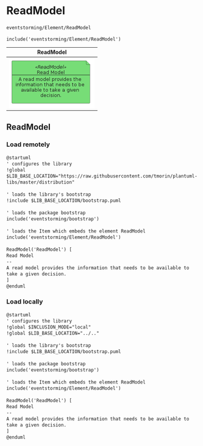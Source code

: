 # ReadModel


```text
eventstorming/Element/ReadModel
```

```text
include('eventstorming/Element/ReadModel')
```



| ReadModel |
| :---: |
| ![illustration for ReadModel](../../eventstorming/Element/ReadModel.Local.png) |




## ReadModel

### Load remotely
```plantuml
@startuml
' configures the library
!global $LIB_BASE_LOCATION="https://raw.githubusercontent.com/tmorin/plantuml-libs/master/distribution"

' loads the library's bootstrap
!include $LIB_BASE_LOCATION/bootstrap.puml

' loads the package bootstrap
include('eventstorming/bootstrap')

' loads the Item which embeds the element ReadModel
include('eventstorming/Element/ReadModel')

ReadModel('ReadModel') [
Read Model
--
A read model provides the information that needs to be available to take a given decision.
]
@enduml
```

### Load locally
```plantuml
@startuml
' configures the library
!global $INCLUSION_MODE="local"
!global $LIB_BASE_LOCATION="../.."

' loads the library's bootstrap
!include $LIB_BASE_LOCATION/bootstrap.puml

' loads the package bootstrap
include('eventstorming/bootstrap')

' loads the Item which embeds the element ReadModel
include('eventstorming/Element/ReadModel')

ReadModel('ReadModel') [
Read Model
--
A read model provides the information that needs to be available to take a given decision.
]
@enduml
```

